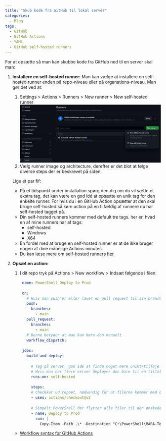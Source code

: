 ```yaml
---
title: "Skub kode fra GitHub til lokal server"
categories:
  - Blog
tags:
  - GitHub
  - GitHub Actions
  - YAML
  - GitHub self-hosted runners
---
```


For at opsætte så man kan skubbe kode fra GitHub ned til en server skal man: 
1. **Installere en self-hosted runner:** Man kan vælge at installere en self-hosted runner enden på repo-niveau eller på organations-niveau. Man gør det ved at:
	1. Settings > Actions > Runners > New runner > New self-hosted runner
	   ![New self-hosted runner i en organization](/assets/images/2023-07-06/New_self-hosted_runner.png)
	2. Vælg runner image og architecture, derefter er det blot at følge diverse steps der er beskrevet på siden.
	   
	Lige et par fif:
	- På et tidspunkt under installation spørg den dig om du vil sætte et ekstra tag, det kan være en god idé at opsætte en unik tag for den enkelte runner. For hvis du i en GitHub Action opsætter at den skal bruge self-hosted så køre action på en tilfældig af runnere du har self-hosted tagget på.
	- Din self-hosted runners kommer med default tre tags. her er, hvad en af mine runners har af tags:
		- self-hosted
		- Windows
		- X64
	- En fordel med at bruge en self-hosted runner er at de ikke bruger nogen af dine månelige Actions minutes.
	- Du kan læse mere om self-hosted runners [her](https://docs.github.com/en/actions/hosting-your-own-runners/managing-self-hosted-runners/about-self-hosted-runners)
2. **Opsæt en action:** 
	1. I dit repo tryk på Actions > New workflow > Indsæt følgende i filen:
	   ```yml
        name: PowerShell Deploy to Prod

        on:
          # Hvis man push'er eller laver en pull request til sin branch main vil den kører actionen
          push:
            branches:
              - main
          pull_request:
            branches:
              - main
          # Denne betyder at man kan køre den manuelt
          workflow_dispatch:

        jobs:
          build-and-deploy:

            # Tag på server, god idé at finde noget mere unikt/tilføje mere end et tag.
            # Hvis man har flere server deployer den bare til en tilfældig der har dette tag
            runs-on: self-hosted

            steps:
            # Checkker ud repoet, nødvendig for at filerne kommer med over på serveren
            - uses: actions/checkout@v2

            # Simpelt PowerShell der flytter alle filer til den ønskede mappe
            - name: Deploy to Prod
              run: |
                Copy-Item -Path .\* -Destination "C:\PowerShell\MARA-Test"
        ```
	- [Workflow syntax for GitHub Actions](https://docs.github.com/en/actions/using-workflows/workflow-syntax-for-github-actions)
